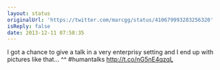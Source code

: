 ```yaml
---
layout: status
originalUrl: 'https://twitter.com/marcgg/status/410679993283256320'
isReply: false
date: 2013-12-11 07:58:35
---
```


I got a chance to give a talk in a very enterprisy setting and I end up with pictures like that... ^^ #humantalks http://t.co/nG5nE4qzqL
